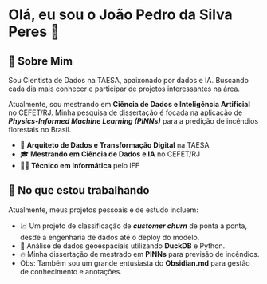 # Olá, eu sou o João Pedro da Silva Peres 👋

## 🚀 Sobre Mim

Sou Cientista de Dados na TAESA, apaixonado por dados e IA. Buscando cada dia mais conhecer e participar de projetos interessantes na área.

Atualmente, sou mestrando em **Ciência de Dados e Inteligência Artificial** no CEFET/RJ. Minha pesquisa de dissertação é focada na aplicação de ***Physics-Informed Machine Learning (PINNs)*** para a predição de incêndios florestais no Brasil.

- 💼 **Arquiteto de Dados e Transformação Digital** na TAESA
- 🎓 **Mestrando em Ciência de Dados e IA** no CEFET/RJ
- 👨‍💻 **Técnico em Informática** pelo IFF

## 🔭 No que estou trabalhando

Atualmente, meus projetos pessoais e de estudo incluem:

* 📈 Um projeto de classificação de ***customer churn*** de ponta a ponta, desde a engenharia de dados até o deploy do modelo.
* 🦆 Análise de dados geoespaciais utilizando **DuckDB** e Python.
* 🔥 Minha dissertação de mestrado em **PINNs** para previsão de incêndios.
* Obs: Também sou um grande entusiasta do **Obsidian.md** para gestão de conhecimento e anotações.
